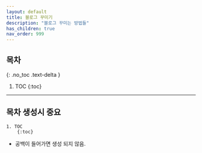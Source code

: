 ```yaml
---
layout: default
title: 블로그 꾸미기
description: "블로그 꾸미는 방법들"
has_children: true
nav_order: 999
---
```


## 목차
{: .no_toc .text-delta }

1. TOC
{:toc}

---
## 목차 생성시 중요

```
1. TOC
    {:toc}
```
- 공백이 들어가면 생성 되지 않음.
